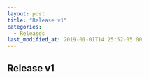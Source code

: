 ```yaml
---
layout: post
title: "Release v1"
categories:
  - Releases
last_modified_at: 2019-01-01T14:25:52-05:00
---
```



## Release v1

